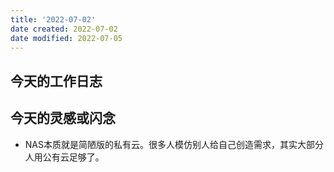 ```yaml
---
title: '2022-07-02'
date created: 2022-07-02
date modified: 2022-07-05
---
```


## 今天的工作日志

## 今天的灵感或闪念

- NAS本质就是简陋版的私有云。很多人模仿别人给自己创造需求，其实大部分人用公有云足够了。
